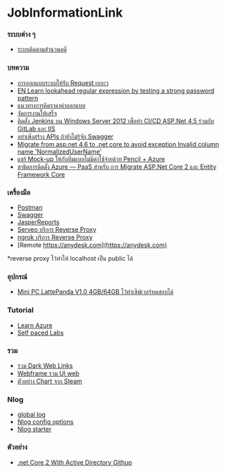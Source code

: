 # JobInformationLink

### ระบบต่าง ๆ
- [ระบบติดตามสำนวนคดี](https://cios.coj.go.th/tracking/index.php)

### บทความ
- [การออกแบบระบบให้รับ Request เยอะๆ](http://www.notaboutcode.com/post/22-design-to-scale)
- [EN Learn lookahead regular expression by testing a strong password pattern](https://www.codesanook.com/learn-lookahead-regular-expression-by-testing-a-strong-password-pattern)
- [แนวทางการคิดราคาค่าออกแบบ](https://mennstudio.com/2014/design-price-cost-value/)
- [จัดการงานให้เสร็จ](https://menn.blog/agile-project-management/)
- [ติดตั้ง Jenkins บน Windows Server 2012 เพื่อทำ CI/CD ASP.Net 4.5 ร่วมกับ GitLab และ IIS](https://medium.com/@pztrinity/ติดตั้ง-jenkins-บน-windows-server-2012-เพื่อทำ-ci-cd-asp-net-4-5-ร่วมกับ-gitlab-และ-iis-47c1ad249b70)
- [อย่าเพิ่งสร้าง APIs ถ้ายังไม่รู้จัก Swagger](https://medium.com/@bird.praphan/อย่าเพิ่งสร้าง-apis-ถ้ายังไม่รู้จัก-swagger-f32514c7d729)
- [Migrate from asp.net 4.6 to .net core to avoid exception Invalid column name 'NormalizedUserName'
](https://sites.google.com/site/netcorenote/asp-net-core/authentication/using-identity-in-rc2-1-1/migrate-from-asp-net-4-6-to-net-core-to-avoid-exception-invalid-column-name-normalizedusername)
- [แชร์ Mock-up ให้กับทีมแบบไม่มีค่าใช้จ่ายด้วย Pencil + Azure](https://medium.com/@pztrinity/แชร์-mock-up-ให้กับทีมแบบไม่มีค่าใช้จ่ายด้วย-pencil-azure-2142ee7d85f8)
- [สาธิตการติดตั้ง Azure — PaaS สำหรับ การ Migrate ASP.Net Core 2 และ Entity Framework Core](https://medium.com/@pztrinity/สาธิตการติดตั้ง-azure-paas-สำหรับ-การ-migrate-asp-net-core-2-และ-entity-framework-core-6196eaeaefec)

### เครื่องมือ
- [Postman](https://www.getpostman.com/downloads/)
- [Swagger](http://editor.swagger.io/)
- [JasperReports](https://community.jaspersoft.com/project/jasperreports-library)
- [Serveo บริการ Reverse Proxy](https://serveo.net/)
- [ngrok บริการ Reverse Proxy](https://ngrok.com/)
- [Remote https://anydesk.com](https://anydesk.com)

*reverse proxy ไว้ทำให้ localhost เป็น public ได้

### อุปกรณ์
- [Mini PC LattePanda V1.0 4GB/64GB ไว้ทำเซิฟเวอร์ทดสอบได้](https://www.dfrobot.com/product-1404.html)

### Tutorial
- [Learn Azure](https://docs.microsoft.com/en-us/learn/)
- [Self paced Labs](https://www.microsoft.com/handsonlabs/selfpacedlabs)

### รวม
- [รวม Dark Web Links](http://blackhack474.com/2019/06/02/dark-web-links-เพื่อเข้าถึงตลาด-darknet-deepweb)
- [Webframe รวม UI web](https://webframe.xyz/)
- [ตัวอย่าง Chart จาก Steam](https://store.steampowered.com/hwsurvey/)

### Nlog
- [global log](https://stackoverflow.com/questions/54221890/best-practice-for-logging-net-core-application)
- [Nlog config options](https://nlog-project.org/config/?tab=layout-renderers)
- [Nlog starter](https://github.com/NLog/NLog/wiki/Getting-started-with-ASP.NET-Core-2)

### ตัวอย่าง
- [.net Core 2 With Active Directory Githup](https://github.com/WinLwinOoNet/AspNetCoreActiveDirectoryStarterKit)
